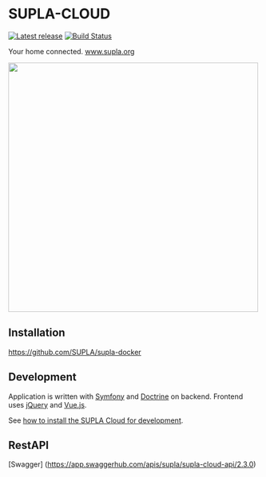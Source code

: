
 # SUPLA-CLOUD
 
 [![Latest release](https://img.shields.io/github/release/SUPLA/supla-cloud.svg)](https://github.com/SUPLA/supla-cloud/releases/latest)
 [![Build Status](https://travis-ci.org/SUPLA/supla-cloud.svg?branch=master)](https://travis-ci.org/SUPLA/supla-cloud)

Your home connected. www.supla.org

<img src="https://www.supla.org/assets/img/app-preview-en.png" height="500">

## Installation

https://github.com/SUPLA/supla-docker

## Development

Application is written with [Symfony](https://symfony.com/) and [Doctrine](http://www.doctrine-project.org/) on backend. 
Frontend uses [jQuery](https://jquery.com/) and [Vue.js](https://vuejs.org/).

See [how to install the SUPLA Cloud for development](https://github.com/SUPLA/supla-cloud/blob/master/Development.md).

## RestAPI

[Swagger] (https://app.swaggerhub.com/apis/supla/supla-cloud-api/2.3.0)
